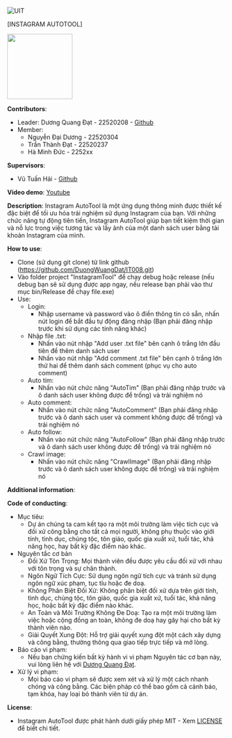 ![UIT](https://img.shields.io/badge/from-UIT%20VNUHCM-blue?style=for-the-badge&link=https%3A%2F%2Fwww.uit.edu.vn%2F)

[INSTAGRAM AUTOTOOL]

<img src="https://github.com/DuongWuangDat/IT008/assets/118280757/71703b4f-d6aa-469a-9890-2112fc8abe8d" width="150" height="150">


**Contributors**:

- Leader: Dương Quang Đạt - 22520208 - [Github](https://github.com/DuongWuangDat)
- Member:
  - Nguyễn Đại Dương - 22520304  
  - Trần Thành Đạt - 22520237
  - Hà Minh Đức - 2252xx  

**Supervisors**:

- Vũ Tuấn Hải - [Github](https://github.com/vutuanhai237)

**Video demo**: [Youtube](https://youtu.be/TdPPdIfNPzs)

**Description**: Instagram AutoTool là một ứng dụng thông minh được thiết kế đặc biệt để tối ưu hóa trải nghiệm sử dụng Instagram của bạn. Với những chức năng tự động tiên tiến, Instagram AutoTool giúp bạn tiết kiệm thời gian và nỗ lực trong việc tương tác và lấy ảnh của một danh sách user bằng tài khoản Instagram của mình.

**How to use**:

- Clone (sử dụng git clone) từ link github (https://github.com/DuongWuangDat/IT008.git)
- Vào folder project "InstagramTool" để chạy debug hoặc release (nếu debug bạn sẽ sử dụng được app ngay, nếu release bạn phải vào thư mục bin/Release để chạy file.exe)
- Use:
  - Login:
    - Nhập username và password vào ô điền thông tin có sẵn, nhấn nút login để bắt đầu tự động đăng nhập (Bạn phải đăng nhập trước khi sử dụng các tính năng khác)
  - Nhập file .txt:
    - Nhấn vào nút nhập "Add user .txt file" bên cạnh ô trắng lớn đầu tiên để thêm danh sách user
    - Nhấn vào nút nhập "Add comment .txt file" bên cạnh ô trắng lớn thứ hai để thêm danh sách comment (phục vụ cho auto comment)
  - Auto tim:
    - Nhấn vào nút chức năng "AutoTim" (Bạn phải đăng nhập trước và ô danh sách user không được để trống) và trải nghiệm nó
  - Auto comment:
    - Nhấn vào nút chức năng "AutoComment" (Bạn phải đăng nhập trước và ô danh sách user và comment không được để trống) và trải nghiệm nó
  - Auto follow:
    - Nhấn vào nút chức năng "AutoFollow" (Bạn phải đăng nhập trước và ô danh sách user không được để trống) và trải nghiệm nó
  - Crawl image:
    - Nhấn vào nút chức năng "CrawlImage" (Bạn phải đăng nhập trước và ô danh sách user không được để trống) và trải nghiệm nó

**Additional information**: 

**Code of conducting**: 

- Mục tiêu:
  - Dự án chúng ta cam kết tạo ra một môi trường làm việc tích cực và đối xử công bằng cho tất cả mọi người, không phụ thuộc vào giới tính, tình dục, chủng tộc, tôn giáo, quốc gia xuất xứ, tuổi tác, khả năng học, hay bất kỳ đặc điểm nào khác.
- Nguyên tắc cơ bản
  - Đối Xử Tôn Trọng: Mọi thành viên đều được yêu cầu đối xử với nhau với tôn trọng và sự chân thành.
  - Ngôn Ngữ Tích Cực: Sử dụng ngôn ngữ tích cực và tránh sử dụng ngôn ngữ xúc phạm, tục tĩu hoặc đe doạ.
  - Không Phân Biệt Đối Xử: Không phân biệt đối xử dựa trên giới tính, tình dục, chủng tộc, tôn giáo, quốc gia xuất xứ, tuổi tác, khả năng học, hoặc bất kỳ đặc điểm nào khác.
  - An Toàn và Môi Trường Không Đe Doạ: Tạo ra một môi trường làm việc hoặc cộng đồng an toàn, không đe doạ hay gây hại cho bất kỳ thành viên nào.
  - Giải Quyết Xung Đột: Hỗ trợ giải quyết xung đột một cách xây dựng và công bằng, thường thông qua giao tiếp trực tiếp và mở lòng.
- Báo cáo vi phạm:
  - Nếu bạn chứng kiến bất kỳ hành vi vi phạm Nguyên tác cơ bạn này, vui lòng liên hệ với [Dương Quang Đạt](https://www.facebook.com/wangdat04).
- Xử lý vi phạm:
  - Mọi báo cáo vi phạm sẽ được xem xét và xử lý một cách nhanh chóng và công bằng. Các biện pháp có thể bao gồm cả cảnh báo, tạm khóa, hay loại bỏ thành viên từ dự án.

**License**: 

- Instagram AutoTool được phát hành dưới giấy phép MIT - Xem [LICENSE](LICENSE) để biết chi tiết.
